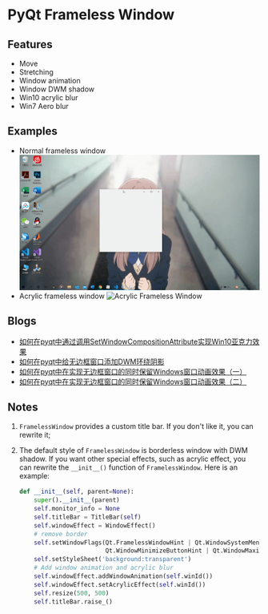 # PyQt Frameless Window

## Features
* Move
* Stretching
* Window animation
* Window DWM shadow
* Win10 acrylic blur
* Win7 Aero blur

## Examples
* Normal frameless window
![Normal Frameless Window](screenshot/normal_frameless_window.gif)
* Acrylic frameless window
![Acrylic Frameless Window](screenshot/Acrylic_window.gif)

## Blogs
* [如何在pyqt中通过调用SetWindowCompositionAttribute实现Win10亚克力效果](https://www.cnblogs.com/zhiyiYo/p/14643698.html)
* [如何在pyqt中给无边框窗口添加DWM环绕阴影](https://www.cnblogs.com/zhiyiYo/p/14644155.html)
* [如何在pyqt中在实现无边框窗口的同时保留Windows窗口动画效果（一）](https://www.cnblogs.com/zhiyiYo/p/14644099.html)
* [如何在pyqt中在实现无边框窗口的同时保留Windows窗口动画效果（二）](https://www.cnblogs.com/zhiyiYo/p/14644180.html)

## Notes
1. `FramelessWindow` provides a custom title bar. If you don't like it, you can rewrite it;
2. The default style of `FramelessWindow` is borderless window with DWM shadow. If you want other special effects, such as acrylic effect, you can rewrite the `__init__()` function of `FramelessWindow`. Here is an example:

    ```python
    def __init__(self, parent=None):
        super().__init__(parent)
        self.monitor_info = None
        self.titleBar = TitleBar(self)
        self.windowEffect = WindowEffect()
        # remove border
        self.setWindowFlags(Qt.FramelessWindowHint | Qt.WindowSystemMenuHint |
                            Qt.WindowMinimizeButtonHint | Qt.WindowMaximizeButtonHint)
        self.setStyleSheet('background:transparent')
        # Add window animation and acrylic blur
        self.windowEffect.addWindowAnimation(self.winId())
        self.windowEffect.setAcrylicEffect(self.winId())
        self.resize(500, 500)
        self.titleBar.raise_()
    ```
